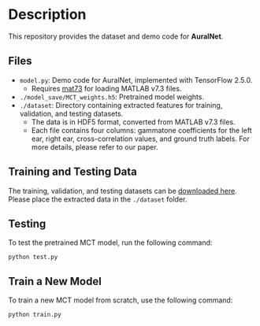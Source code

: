 # Description
This repository provides the dataset and demo code for **AuralNet**.

## Files
- `model.py`: Demo code for AuralNet, implemented with TensorFlow 2.5.0.  
  - Requires [mat73](https://pypi.org/project/mat73/) for loading MATLAB v7.3 files.
- `./model_save/MCT_weights.h5`: Pretrained model weights.
- `./dataset`: Directory containing extracted features for training, validation, and testing datasets.  
  - The data is in HDF5 format, converted from MATLAB v7.3 files.  
  - Each file contains four columns: gammatone coefficients for the left ear, right ear, cross-correlation values, and ground truth labels. For more details, please refer to our paper.

## Training and Testing Data
The training, validation, and testing datasets can be [downloaded here](link). Please place the extracted data in the `./dataset` folder.

## Testing
To test the pretrained MCT model, run the following command:

```
python test.py
```

## Train a New Model
To train a new MCT model from scratch, use the following command:

```
python train.py
```



